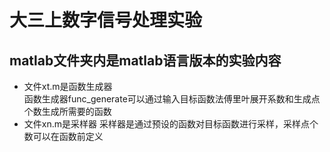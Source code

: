 # 大三上数字信号处理实验
## matlab文件夹内是matlab语言版本的实验内容
  - 文件xt.m是函数生成器  
  	函数生成器func_generate可以通过输入目标函数法傅里叶展开系数和生成点个数生成所需要的函数
  - 文件xn.m是采样器
  	采样器是通过预设的函数对目标函数进行采样，采样点个数可以在函数前定义